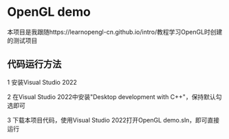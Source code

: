 # OpenGL demo

本项目是我跟随https://learnopengl-cn.github.io/intro/教程学习OpenGL时创建的测试项目

## 代码运行方法

1 安装Visual Studio 2022

2 在Visual Studio 2022中安装"Desktop development with C++"，保持默认勾选即可

3 下载本项目代码，使用Visual Studio 2022打开OpenGL demo.sln，即可直接运行
